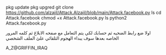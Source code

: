 pkg update
pkg upgred
git clone https://github.com/alzajil/Attack.Alzajil/blob/main/Attack.facebook.py
ls
cd Attack.facebook
chmod +x Attack.facebook.py
ls
python2 Attack.facebook.py

اولا ضع رابط الضحيه 
ثم حسابك لكي يتم التعامل مع صفحه الابلاغ
ثم كلمه المرور الخاصه 
بعدها سوف يبداء الهجوم التلقائي علئ الملف الشخصي 

A_Z@GRIFFIN_IRAQ
